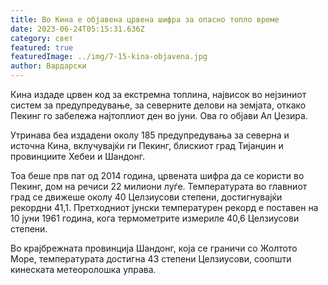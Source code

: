 ```yaml
---
title: Во Кина е објавена црвена шифра за опасно топло време
date: 2023-06-24T05:15:31.636Z
category: свет
featured: true
featuredImage: ../img/7-15-kina-objavena.jpg
author: Вардарски
---
```

Кина издаде црвен код за екстремна топлина, највисок во нејзиниот систем за предупредување, за северните делови на земјата, откако Пекинг го забележа најтоплиот ден во јуни. Ова го објави Ал Џезира.

Утринава беа издадени околу 185 предупредувања за северна и источна Кина, вклучувајќи ги Пекинг, блискиот град Тијанџин и провинциите Хебеи и Шандонг.

Тоа беше прв пат од 2014 година, црвената шифра да се користи во Пекинг, дом на речиси 22 милиони луѓе. Температурата во главниот град се движеше околу 40 Целзиусови степени, достигнувајќи рекордни 41,1. Претходниот јунски температурен рекорд е поставен на 10 јуни 1961 година, кога термометрите измериле 40,6 Целзиусови степени.

Во крајбрежната провинција Шандонг, која се граничи со Жолтото Море, температурата достигна 43 степени Целзиусови, соопшти кинеската метеоролошка управа.